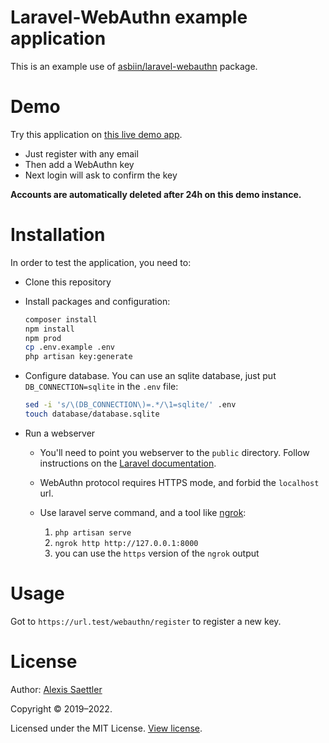 Laravel-WebAuthn example application
====================================

This is an example use of [asbiin/laravel-webauthn](https://github.com/asbiin/laravel-webauthn) package.

# Demo

Try this application on [this live demo app](https://laravel-webauthn-example.herokuapp.com/).

- Just register with any email
- Then add a WebAuthn key
- Next login will ask to confirm the key

**Accounts are automatically deleted after 24h on this demo instance.**


# Installation

In order to test the application, you need to:

* Clone this repository

* Install packages and configuration:
    ```sh
    composer install
    npm install
    npm prod
    cp .env.example .env
    php artisan key:generate
    ```

* Configure database. 
You can use an sqlite database, just put `DB_CONNECTION=sqlite` in the `.env` file:
    ```sh
    sed -i 's/\(DB_CONNECTION\)=.*/\1=sqlite/' .env
    touch database/database.sqlite
    ```

* Run a webserver
  -  You'll need to point you webserver to the `public` directory. Follow instructions on the [Laravel documentation](https://laravel.com/docs/installation#configuration).

  - WebAuthn protocol requires HTTPS mode, and forbid the `localhost` url.
  - Use laravel serve command, and a tool like [ngrok](https://ngrok.com/):
     1. `php artisan serve`
     2. `ngrok http http://127.0.0.1:8000`
     3. you can use the `https` version of the `ngrok` output


# Usage

Got to `https://url.test/webauthn/register` to register a new key.


# License

Author: [Alexis Saettler](https://github.com/asbiin)

Copyright © 2019–2022.

Licensed under the MIT License. [View license](/LICENSE).
